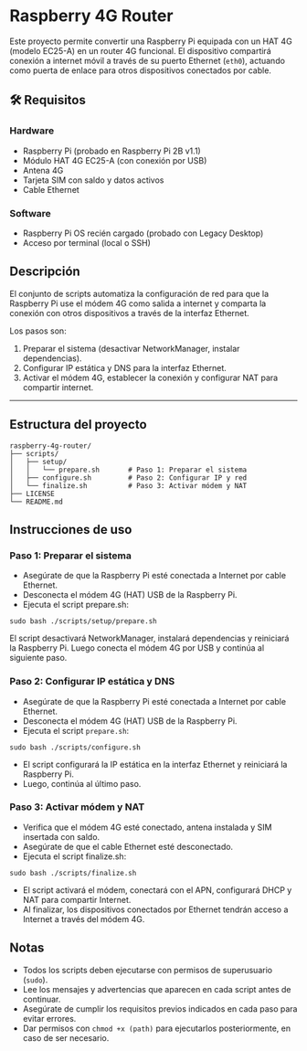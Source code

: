 # Raspberry 4G Router

Este proyecto permite convertir una Raspberry Pi equipada con un HAT 4G (modelo EC25-A) en un router 4G funcional. El dispositivo compartirá conexión a internet móvil a través de su puerto Ethernet (`eth0`), actuando como puerta de enlace para otros dispositivos conectados por cable.

## 🛠️ Requisitos

### Hardware
- Raspberry Pi (probado en Raspberry Pi 2B v1.1)
- Módulo HAT 4G EC25-A (con conexión por USB)
- Antena 4G
- Tarjeta SIM con saldo y datos activos
- Cable Ethernet

### Software
- Raspberry Pi OS recién cargado (probado con Legacy Desktop)
- Acceso por terminal (local o SSH)

## Descripción
El conjunto de scripts automatiza la configuración de red para que la Raspberry Pi use el módem 4G como salida a internet y comparta la conexión con otros dispositivos a través de la interfaz Ethernet.

Los pasos son:
1. Preparar el sistema (desactivar NetworkManager, instalar dependencias).
2. Configurar IP estática y DNS para la interfaz Ethernet.
3. Activar el módem 4G, establecer la conexión y configurar NAT para compartir internet.

---

## Estructura del proyecto

```plaintext
raspberry-4g-router/
├── scripts/
│   ├── setup/
│   │   └── prepare.sh       # Paso 1: Preparar el sistema
│   ├── configure.sh         # Paso 2: Configurar IP y red
│   └── finalize.sh          # Paso 3: Activar módem y NAT
├── LICENSE
└── README.md
```

## Instrucciones de uso
### Paso 1: Preparar el sistema
- Asegúrate de que la Raspberry Pi esté conectada a Internet por cable Ethernet.
- Desconecta el módem 4G (HAT) USB de la Raspberry Pi.
- Ejecuta el script prepare.sh:
    
```plaintext
sudo bash ./scripts/setup/prepare.sh
```

El script desactivará NetworkManager, instalará dependencias y reiniciará la Raspberry Pi.
Luego conecta el módem 4G por USB y continúa al siguiente paso.

### Paso 2: Configurar IP estática y DNS
- Asegúrate de que la Raspberry Pi esté conectada a Internet por cable Ethernet.
- Desconecta el módem 4G (HAT) USB de la Raspberry Pi.
- Ejecuta el script `prepare.sh`:

```plaintext
sudo bash ./scripts/configure.sh
```
- El script configurará la IP estática en la interfaz Ethernet y reiniciará la Raspberry Pi.
- Luego, continúa al último paso.

### Paso 3: Activar módem y NAT
- Verifica que el módem 4G esté conectado, antena instalada y SIM insertada con saldo.
- Asegúrate de que el cable Ethernet esté desconectado.
- Ejecuta el script finalize.sh:

```plaintext
sudo bash ./scripts/finalize.sh
```

- El script activará el módem, conectará con el APN, configurará DHCP y NAT para compartir Internet.
- Al finalizar, los dispositivos conectados por Ethernet tendrán acceso a Internet a través del módem 4G.

## Notas
- Todos los scripts deben ejecutarse con permisos de superusuario (`sudo`).
- Lee los mensajes y advertencias que aparecen en cada script antes de continuar.
- Asegúrate de cumplir los requisitos previos indicados en cada paso para evitar errores.
- Dar permisos con `chmod +x (path)` para ejecutarlos posteriormente, en caso de ser necesario.
